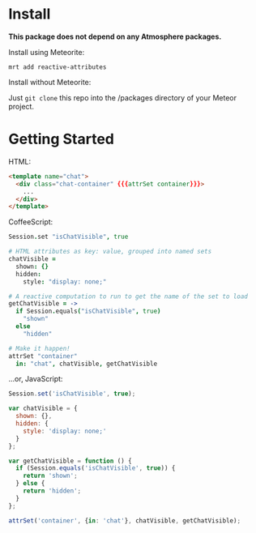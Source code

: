 Install
=======

__This package does not depend on any Atmosphere packages.__

Install using Meteorite:

`mrt add reactive-attributes`

Install without Meteorite:

Just `git clone` this repo into the /packages directory of your Meteor project.

Getting Started
===============

HTML:

```html
<template name="chat">
  <div class="chat-container" {{{attrSet container}}}>
    ...
  </div>
</template>
```

CoffeeScript:

```coffeescript
Session.set "isChatVisible", true

# HTML attributes as key: value, grouped into named sets
chatVisible =
  shown: {}
  hidden:
    style: "display: none;"

# A reactive computation to run to get the name of the set to load
getChatVisible = ->
  if Session.equals("isChatVisible", true)
    "shown"
  else
    "hidden"

# Make it happen!
attrSet "container"
  in: "chat", chatVisible, getChatVisible
```

...or, JavaScript:

```javascript
Session.set('isChatVisible', true);

var chatVisible = {
  shown: {},
  hidden: {
    style: 'display: none;'
  }
};

var getChatVisible = function () {
  if (Session.equals('isChatVisible', true)) {
    return 'shown';
  } else {
    return 'hidden';
  }
};

attrSet('container', {in: 'chat'}, chatVisible, getChatVisible);
```